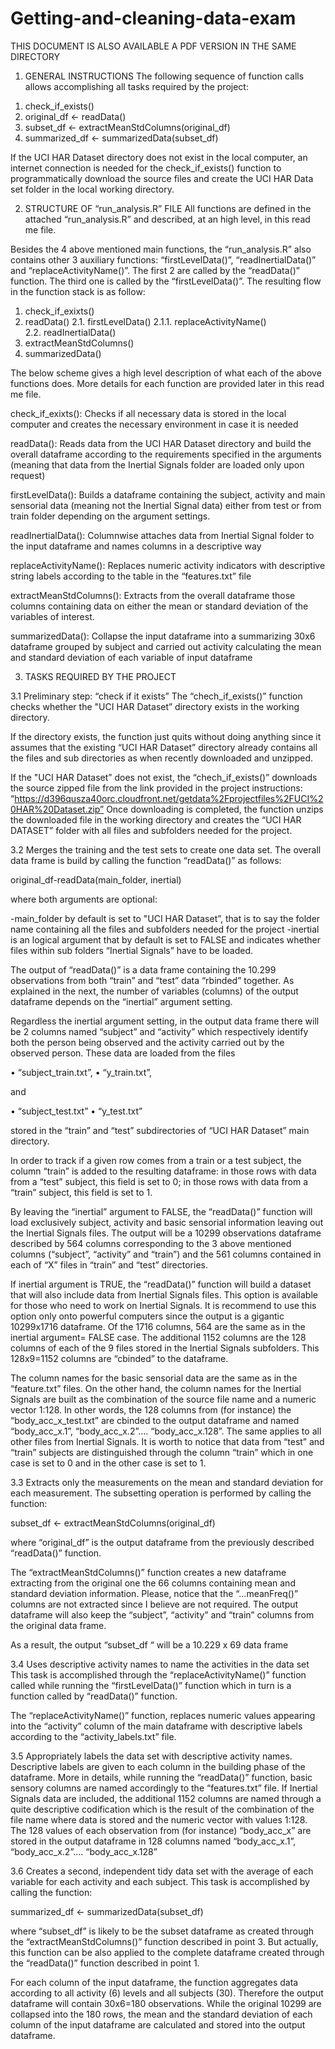 Getting-and-cleaning-data-exam
==============================

THIS DOCUMENT IS ALSO AVAILABLE A PDF VERSION IN THE SAME DIRECTORY 

1. GENERAL INSTRUCTIONS
The following sequence of function calls allows accomplishing all tasks required by the project: 

1)  check_if_exists()
2)	original_df <- readData()
3)	subset_df <- extractMeanStdColumns(original_df)
4)	summarized_df <- summarizedData(subset_df)

If the UCI HAR Dataset directory does not exist in the local computer, an internet connection is needed for the check_if_exists() function to programmatically download the source files and create the UCI HAR Data set folder in the local working directory.


2. STRUCTURE OF “run_analysis.R” FILE 
All functions are defined in the attached “run_analysis.R” and described, at an high level, in this read me file.

Besides the 4 above mentioned main functions, the  “run_analysis.R” also contains other 3 auxiliary functions: “firstLevelData()”, “readInertialData()” and “replaceActivityName()”. The first 2 are called by the “readData()” function. The third one is called by the “firstLevelData()”.
The resulting flow in the function stack is as follow: 

1.	check_if_exixts()
2.	readData()
2.1.	firstLevelData()
2.1.1.	replaceActivityName()	
2.2.	readInertialData()
3.	extractMeanStdColumns()
4.	summarizedData()

The below scheme gives a high level description of what each of the above functions does. More details for each function are provided later in this read me file.

check_if_exixts():	Checks if all necessary data is stored in the local computer and creates the necessary environment in case it is needed

readData():	        Reads data from the UCI HAR Dataset directory and build the overall dataframe according to the requirements specified in the             arguments (meaning that data from the Inertial Signals folder are loaded only upon request) 

firstLevelData():	Builds a dataframe containing the subject, activity and main sensorial data (meaning not the Inertial Signal data) either     from test or from train folder depending on the argument settings.

readInertialData():	Columnwise attaches data from Inertial Signal folder to the input dataframe and names columns in a descriptive way

replaceActivityName():	Replaces numeric activity indicators with descriptive string labels according to the table in the “features.txt” file

extractMeanStdColumns():	Extracts from the overall dataframe those columns containing data on either the mean or standard deviation of the variables of interest.

summarizedData():	Collapse the input dataframe into a summarizing 30x6 dataframe grouped by subject and carried out activity calculating the mean and standard deviation of each variable of input dataframe



3. TASKS REQUIRED BY THE PROJECT

3.1 Preliminary step: “check if it exists”
The “chech_if_exists()” function checks whether the "UCI HAR Dataset” directory exists in the working directory.

If the directory exists, the function just quits without doing anything since it assumes that the existing “UCI HAR Dataset” directory already contains all the files and sub directories as when recently downloaded and unzipped. 

If the "UCI HAR Dataset” does not exist, the “chech_if_exists()” downloads the source zipped file from the link provided in the project instructions: “https://d396qusza40orc.cloudfront.net/getdata%2Fprojectfiles%2FUCI%20HAR%20Dataset.zip” 
Once downloading is completed, the function unzips the downloaded file in the working directory and creates the “UCI HAR DATASET” folder with all files and subfolders needed for the project.



3.2  Merges the training and the test sets to create one data set.
The overall data frame is build by calling the function “readData()” as follows:

original_df-readData(main_folder, inertial)

where both arguments are optional:

-main_folder by default  is set to "UCI HAR Dataset”, that is to say the folder name containing all the files and subfolders needed for the project
-inertial is an logical argument that by default is set to FALSE and indicates whether files within sub folders “Inertial Signals” have to be loaded.

The output of “readData()” is a data frame containing the 10.299 observations from both “train” and “test” data “rbinded” together. As explained in the next, the number of variables (columns) of the output dataframe depends on the “inertial” argument setting. 

Regardless the inertial argument setting, in the output data frame there will be 2 columns named “subject” and “activity” which respectively identify both the person being observed and the activity carried out by the observed person. These data are loaded from the files 

•	“subject_train.txt”, 
•	“y_train.txt”, 

and 

•	“subject_test.txt” 
•	“y_test.txt” 

stored in the “train” and “test” subdirectories of “UCI HAR Dataset” main directory.

In order to track if a given row comes from a train or a test subject, the column “train” is added to the resulting dataframe: in those rows with data from a “test” subject, this field is set to 0; in those rows with data from a “train” subject, this field is set to 1.

By leaving  the “inertial” argument to FALSE, the “readData()” function will load exclusively subject, activity and basic sensorial information leaving out the Inertial Signals files. The output will be a 10299 observations dataframe described by 564 columns corresponding to the 3 above mentioned columns (“subject”, “activity” and “train”) and the 561 columns contained in each of “X” files in “train” and “test” directories. 

If inertial argument is TRUE, the “readData()” function will build a dataset that will also include data from Inertial Signals files. This option is available for those who need to work on Inertial Signals. It is recommend to use this option only onto powerful computers since the output is a gigantic 10299x1716 dataframe. 
Of the 1716 columns, 564 are the same as in the inertial argument= FALSE case. The additional 1152 columns are the 128 columns of each of the 9 files stored in the Inertial Signals subfolders. This 128x9=1152 columns are “cbinded” to the dataframe.

The column names for the basic sensorial data are the same as in the “feature.txt” files. On the other hand, the column names for the Inertial Signals are built as the combination of the source file name and a numeric vector 1:128. In other words, the 128 columns from (for instance) the “body_acc_x_test.txt” are cbinded to the output dataframe and named “body_acc_x.1”, “body_acc_x.2”…. “body_acc_x.128”. The same applies to all other files from Inertial Signals. It is worth to notice that data from “test” and “train” subjects are distinguished through the column “train” which in one case is set to 0 and in the other case is set to 1. 



3.3 Extracts only the measurements on the mean and standard deviation for each measurement. 
The subsetting operation is performed by calling the function:

subset_df <- extractMeanStdColumns(original_df)

where “original_df” is the output dataframe from the previously described “readData()” function.

The “extractMeanStdColumns()” function creates a new dataframe extracting from the original one the 66 columns containing mean and standard deviation information.
Please, notice that the “…meanFreq()” columns are not extracted since I believe are not required.
The output dataframe will also keep the “subject”, “activity” and “train” columns from the original data frame.

As a result, the output “subset_df “ will be a 10.229 x 69 data frame 



3.4 Uses descriptive activity names to name the activities in the data set
This task is accomplished through the “replaceActivityName()” function called while running the “firstLevelData()” function which in turn is a function called by “readData()” function.

The “replaceActivityName()” function, replaces numeric values appearing into the “activity” column of the main dataframe with descriptive labels  according to the “activity_labels.txt” file.



3.5 Appropriately labels the data set with descriptive activity names. 
Descriptive labels are given to each column in the building phase of the dataframe.
More in details, while running the “readData()” function, basic sensory columns are named accordingly to the “features.txt” file. 
If Inertial Signals data are included, the additional 1152 columns are named through a quite descriptive codification which is the result of the combination of the file name where data is stored and the numeric vector with values 1:128.
The 128 values of each observation from (for instance) “body_acc_x” are stored in the output dataframe in 128 columns named “body_acc_x.1”, “body_acc_x.2”…. “body_acc_x.128” 



3.6 Creates a second, independent tidy data set with the average of each variable for each activity and each subject. 
This task is accomplished by calling the function:

summarized_df <- summarizedData(subset_df)

where “subset_df” is likely to be the subset dataframe as created through the “extractMeanStdColumns()” function described in point 3. But actually, this function can be also applied to the complete dataframe created through the “readData()” function described in point 1.

For each column of the input dataframe, the function aggregates data according to all activity (6) levels and all subjects (30). Therefore the output dataframe will contain 30x6=180 observations. While the original 10299 are collapsed into the 180 rows, the mean and the standard deviation of each column of the input dataframe are calculated and stored into the output dataframe. 

